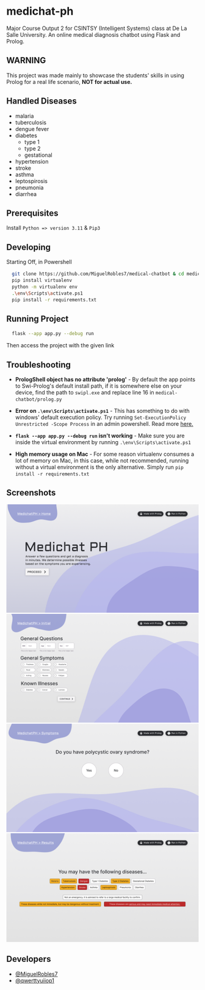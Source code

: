 # medichat-ph

Major Course Output 2 for CSINTSY (Intelligent Systems) class at De La Salle University. An online medical diagnosis chatbot using Flask and Prolog.

## **WARNING**
This project was made mainly to showcase the students' skills in using Prolog for a real life scenario, **NOT for actual use.**

## Handled Diseases 
- malaria
- tuberculosis
- dengue fever
- diabetes
  - type 1
  - type 2
  - gestational
- hypertension
- stroke
- asthma
- leptospirosis
- pneumonia
- diarrhea

## **Prerequisites**

Install `Python => version 3.11` & `Pip3`

## **Developing**

Starting Off, in Powershell

```bash
  git clone https://github.com/MiguelRobles7/medical-chatbot & cd medical-chatbot
  pip install virtualenv
  python -m virtualenv env
  .\env\Scripts\activate.ps1
  pip install -r requirements.txt
```

## **Running Project**

```bash
  flask --app app.py --debug run
```

Then access the project with the given link

## Troubleshooting

- **PrologShell object has no attribute 'prolog'** - By default the app points to Swi-Prolog's default install path, if it is somewhere else on your device, find the path to `swipl.exe` and replace line 16 in `medical-chatbot/prolog.py`
- **Error on `.\env\Scripts\activate.ps1`** - This has something to do with windows' default execution policy. Try running `Set-ExecutionPolicy Unrestricted -Scope Process` in an admin powershell. Read more [here.](https://stackoverflow.com/questions/18713086/virtualenv-wont-activate-on-windows)

- **`flask --app app.py --debug run` isn't working** - Make sure you are inside the virtual environment by running `.\env\Scripts\activate.ps1`

- **High memory usage on Mac** - For some reason virtualenv consumes a lot of memory on Mac, in this case, while not recommended, running without a virtual environment is the only alternative. Simply run `pip install -r requirements.txt`

## Screenshots

![App Screenshot](https://github.com/MiguelRobles7/medichat-ph/blob/main/screenshots/home.png)
![App Screenshot](https://github.com/MiguelRobles7/medichat-ph/blob/main/screenshots/initial_questions.png)
![App Screenshot](https://github.com/MiguelRobles7/medichat-ph/blob/main/screenshots/symptoms_questions.png)
![App Screenshot](https://github.com/MiguelRobles7/medichat-ph/blob/main/screenshots/results.png)


## Developers
- [@MiguelRobles7]()
- [@qwerttyuiiop1](https://github.com/qwerttyuiiop1)
